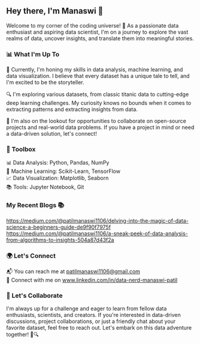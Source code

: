 ## Hey there, I'm Manaswi 👋

Welcome to my corner of the coding universe! 🌌 As a passionate data enthusiast and aspiring data scientist, I'm on a journey to explore the vast realms of data, uncover insights, and translate them into meaningful stories.

### 📊 What I'm Up To

🌱 Currently, I'm honing my skills in data analysis, machine learning, and data visualization. I believe that every dataset has a unique tale to tell, and I'm excited to be the storyteller.

🔍 I'm exploring various datasets, from classic titanic data to cutting-edge deep learning challenges. My curiosity knows no bounds when it comes to extracting patterns and extracting insights from data.

🚀 I'm also on the lookout for opportunities to collaborate on open-source projects and real-world data problems. If you have a project in mind or need a data-driven solution, let's connect!

### 🧰 Toolbox

📊 Data Analysis: Python, Pandas, NumPy <br />
🤖 Machine Learning: Scikit-Learn, TensorFlow <br />
📈 Data Visualization: Matplotlib, Seaborn <br />
📚 Tools: Jupyter Notebook, Git <br />

### My Recent Blogs 📚 <br />
https://medium.com/@patilmanaswi1106/delving-into-the-magic-of-data-science-a-beginners-guide-de9f90f7975f <br />
https://medium.com/@patilmanaswi1106/a-sneak-peek-of-data-analysis-from-algorithms-to-insights-504a87d43f2a

### 🌍 Let's Connect

📬 You can reach me at patilmanaswi1106@gmail.com <br />
💼 Connect with me on www.linkedin.com/in/data-nerd-manaswi-patil <br />

### 🌟 Let's Collaborate

I'm always up for a challenge and eager to learn from fellow data enthusiasts, scientists, and creators. If you're interested in data-driven discussions, project collaborations, or just a friendly chat about your favorite dataset, feel free to reach out. Let's embark on this data adventure together! 🚀🔍


